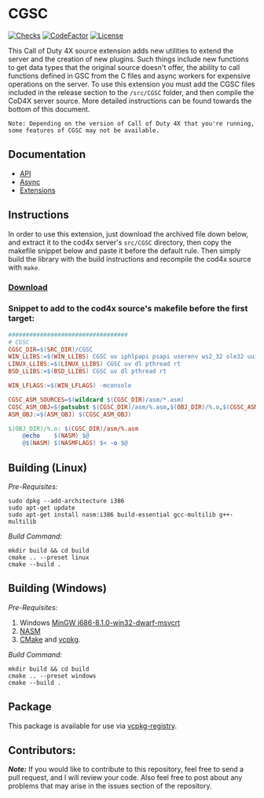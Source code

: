 # CGSC

[![Checks](https://img.shields.io/github/checks-status/Iswenzz/CGSC/master?logo=github)](https://github.com/Iswenzz/CGSC/actions)
[![CodeFactor](https://img.shields.io/codefactor/grade/github/Iswenzz/CGSC?label=codefactor&logo=codefactor)](https://www.codefactor.io/repository/github/iswenzz/CGSC)
[![License](https://img.shields.io/github/license/Iswenzz/CGSC?color=blue&logo=gitbook&logoColor=white)](https://github.com/Iswenzz/CGSC/blob/master/LICENSE)

This Call of Duty 4X source extension adds new utilities to extend the server and the creation of new plugins. Such things include new functions to get data types that the original source doesn't offer, the ability to call functions defined in GSC from the C files and async workers for expensive operations on the server. To use this extension you must add the CGSC files included in the release section to the `/src/CGSC` folder, and then compile the CoD4X server source. More detailed instructions can be found towards the bottom of this document.

`Note: Depending on the version of Call of Duty 4X that you're running, some features of CGSC may not be available.`

## Documentation

-   [API](https://github.com/Iswenzz/CGSC/blob/master/docs/api.md)
-   [Async](https://github.com/Iswenzz/CGSC/blob/master/docs/async.md)
-   [Extensions](https://github.com/Iswenzz/CGSC/blob/master/docs/extensions.md)

## Instructions

In order to use this extension, just download the archived file down below, and extract it to the cod4x server's `src/CGSC` directory, then copy the makefile snippet below and paste it before the default rule.
Then simply build the library with the build instructions and recompile the cod4x source with `make`.

### **[Download](https://github.com/Iswenzz/CGSC/releases)**

### **Snippet to add to the cod4x source's makefile before the first target:**

```makefile
##################################
# CGSC
CGSC_DIR=$(SRC_DIR)/CGSC
WIN_LLIBS:=$(WIN_LLIBS) CGSC uv iphlpapi psapi userenv ws2_32 ole32 uuid dbghelp
LINUX_LLIBS:=$(LINUX_LLIBS) CGSC uv dl pthread rt
BSD_LLIBS:=$(BSD_LLIBS) CGSC uv dl pthread rt

WIN_LFLAGS:=$(WIN_LFLAGS) -mconsole

CGSC_ASM_SOURCES=$(wildcard $(CGSC_DIR)/asm/*.asm)
CGSC_ASM_OBJ=$(patsubst $(CGSC_DIR)/asm/%.asm,$(OBJ_DIR)/%.o,$(CGSC_ASM_SOURCES))
ASM_OBJ:=$(ASM_OBJ) $(CGSC_ASM_OBJ)

$(OBJ_DIR)/%.o: $(CGSC_DIR)/asm/%.asm
	@echo	 $(NASM) $@
	@$(NASM) $(NASMFLAGS) $< -o $@
```

## Building (Linux)

_Pre-Requisites:_

    sudo dpkg --add-architecture i386
    sudo apt-get update
    sudo apt-get install nasm:i386 build-essential gcc-multilib g++-multilib

_Build Command:_

    mkdir build && cd build
    cmake .. --preset linux
    cmake --build .

## Building (Windows)

_Pre-Requisites:_

1. Windows [MinGW i686-8.1.0-win32-dwarf-msvcrt](https://sourceforge.net/projects/mingw-w64/files/Toolchains%20targetting%20Win32/Personal%20Builds/mingw-builds/8.1.0/threads-win32/dwarf/i686-8.1.0-release-win32-dwarf-rt_v6-rev0.7z)
2. [NASM](https://www.nasm.us/)
3. [CMake](https://cmake.org/) and [vcpkg](https://vcpkg.io/en/).

_Build Command:_

    mkdir build && cd build
    cmake .. --preset windows
    cmake --build .

## Package

This package is available for use via [vcpkg-registry](https://github.com/Iswenzz/vcpkg-registry).

## Contributors:

**_Note:_** If you would like to contribute to this repository, feel free to send a pull request, and I will review your code. Also feel free to post about any problems that may arise in the issues section of the repository.
